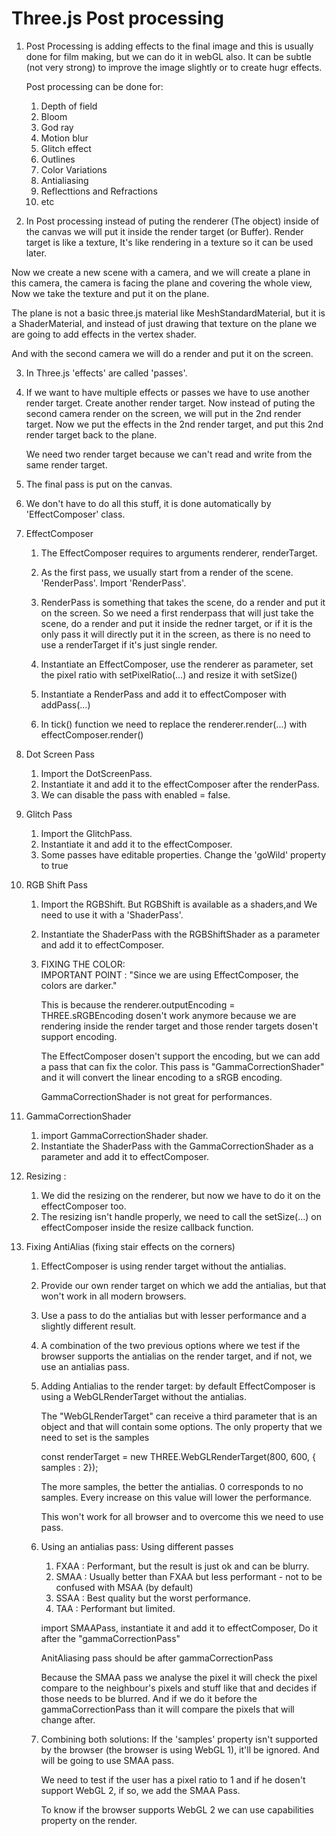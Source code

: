 # Three.js Post processing

1. Post Processing is adding effects to the final image and this is usually done for film making, but we can do it in webGL also. It can be subtle (not very strong) to improve the image slightly or to create hugr effects.

   Post processing can be done for:

   1. Depth of field
   2. Bloom
   3. God ray
   4. Motion blur
   5. Glitch effect
   6. Outlines
   7. Color Variations
   8. Antialiasing
   9. Reflecttions and Refractions
   10. etc

2. In Post processing instead of puting the renderer (The object) inside of the canvas we will put it inside the render target (or Buffer). Render target is like a texture, It's like rendering in a texture so it can be used later.

Now we create a new scene with a camera, and we will create a plane in this camera, the camera is facing the plane and covering the whole view, Now we take the texture and put it on the plane.

The plane is not a basic three.js material like MeshStandardMaterial, but it is a ShaderMaterial, and instead of just drawing that texture on the plane we are going to add effects in the vertex shader.

And with the second camera we will do a render and put it on the screen.

3. In Three.js 'effects' are called 'passes'.

4. If we want to have multiple effects or passes we have to use another render target.
   Create another render target.
   Now instead of puting the second camera render on the screen, we will put in the 2nd render target.
   Now we put the effects in the 2nd render target, and put this 2nd render target back to the plane.

   We need two render target because we can't read and write from the same render target.

5. The final pass is put on the canvas.

6. We don't have to do all this stuff, it is done automatically by 'EffectComposer' class.

7. EffectComposer

   1. The EffectComposer requires to arguments renderer, renderTarget.
   2. As the first pass, we usually start from a render of the scene. 'RenderPass'. Import 'RenderPass'.
   3. RenderPass is something that takes the scene, do a render and put it on the screen. So we need a first renderpass that will just take the scene, do a render and put it inside the redner target, or if it is the only pass it will directly put it in the screen, as there is no need to use a renderTarget if it's just single render.

   4. Instantiate an EffectComposer, use the renderer as parameter, set the pixel ratio with setPixelRatio(...) and resize it with setSize()

   5. Instantiate a RenderPass and add it to effectComposer with addPass(...)

   6. In tick() function we need to replace the renderer.render(...) with effectComposer.render()

8. Dot Screen Pass

   1. Import the DotScreenPass.
   2. Instantiate it and add it to the effectComposer after the renderPass.
   3. We can disable the pass with enabled = false.

9. Glitch Pass

   1. Import the GlitchPass.
   2. Instantiate it and add it to the effectComposer.
   3. Some passes have editable properties. Change the 'goWild' property to true

10. RGB Shift Pass

    1. Import the RGBShift. But RGBShift is available as a shaders,and We need to use it with a 'ShaderPass'.
    2. Instantiate the ShaderPass with the RGBShiftShader as a parameter and add it to effectComposer.

    3. FIXING THE COLOR:  
       IMPORTANT POINT :
       "Since we are using EffectComposer, the colors are darker."

       This is because the renderer.outputEncoding = THREE.sRGBEncoding dosen't work anymore because we are rendering inside the render target and those render targets dosen't support encoding.

       The EffectComposer dosen't support the encoding, but we can add a pass that can fix the color.
       This pass is "GammaCorrectionShader" and it will convert the linear encoding to a sRGB encoding.

       GammaCorrectionShader is not great for performances.

11. GammaCorrectionShader

    1. import GammaCorrectionShader shader.
    2. Instantiate the ShaderPass with the GammaCorrectionShader as a parameter and add it to effectComposer.

12. Resizing :

    1. We did the resizing on the renderer, but now we have to do it on the effectComposer too.
    2. The resizing isn't handle properly, we need to call the setSize(...) on effectComposer inside the resize callback function.

13. Fixing AntiAlias (fixing stair effects on the corners)

    1. EffectComposer is using render target without the antialias.
    2. Provide our own render target on which we add the antialias, but that won't work in all modern browsers.
    3. Use a pass to do the antialias but with lesser performance and a slightly different result.
    4. A combination of the two previous options where we test if the browser supports the antialias on the render target, and if not, we use an antialias pass.

    5. Adding Antialias to the render target:
       by default EffectComposer is using a WebGLRenderTarget without the antialias.

       The "WebGLRenderTarget" can receive a third parameter that is an object and that will contain some options. The only property that we need to set is the samples

       const renderTarget = new THREE.WebGLRenderTarget(800, 600, { samples : 2});

       The more samples, the better the antialias. 0 corresponds to no samples.
       Every increase on this value will lower the performance.

       This won't work for all browser and to overcome this we need to use pass.

    6. Using an antialias pass:
       Using different passes

       1. FXAA : Performant, but the result is just ok and can be blurry.
       2. SMAA : Usually better than FXAA but less performant - not to be confused with MSAA (by default)
       3. SSAA : Best quality but the worst performance.
       4. TAA : Performant but limited.

       import SMAAPass, instantiate it and add it to effectComposer, Do it after the "gammaCorrectionPass"

       AnitAliasing pass should be after gammaCorrectionPass

       Because the SMAA pass we analyse the pixel it will check the pixel compare to the neighbour's pixels and stuff like that and decides if those needs to be blurred.
       And if we do it before the gammaCorrectionPass than it will compare the pixels that will change after.

    7. Combining both solutions:
       If the 'samples' property isn't supported by the browser (the browser is using WebGL 1), it'll be ignored. And will be going to use SMAA pass.

       We need to test if the user has a pixel ratio to 1 and if he dosen't support WebGL 2, if so, we add the SMAA Pass.

       To know if the browser supports WebGL 2 we can use capabilities property on the render.
